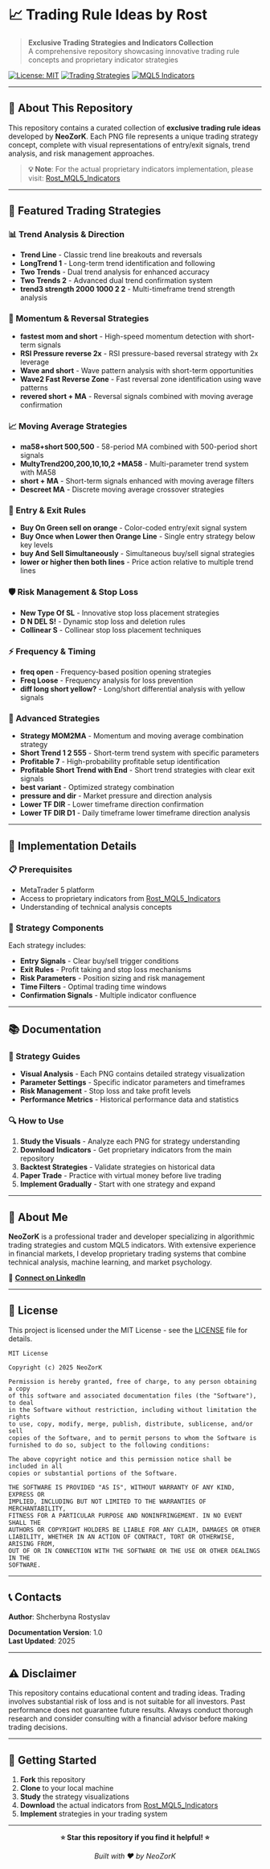 # 📈 Trading Rule Ideas by Rost

> **Exclusive Trading Strategies and Indicators Collection**  
> A comprehensive repository showcasing innovative trading rule concepts and proprietary indicator strategies

[![License: MIT](https://img.shields.io/badge/License-MIT-yellow.svg)](https://opensource.org/licenses/MIT)
[![Trading Strategies](https://img.shields.io/badge/Trading-Strategies-blue.svg)](https://github.com/NeoZorK/TR_Images)
[![MQL5 Indicators](https://img.shields.io/badge/MQL5-Indicators-green.svg)](https://github.com/NeoZorK/Rost_MQL5_Indicators)

---

## 🎯 About This Repository

This repository contains a curated collection of **exclusive trading rule ideas** developed by **NeoZorK**. Each PNG file represents a unique trading strategy concept, complete with visual representations of entry/exit signals, trend analysis, and risk management approaches.

> **💡 Note**: For the actual proprietary indicators implementation, please visit: [Rost_MQL5_Indicators](https://github.com/NeoZorK/Rost_MQL5_Indicators)

---

## 🚀 Featured Trading Strategies

### 📊 Trend Analysis & Direction
- **Trend Line** - Classic trend line breakouts and reversals
- **LongTrend 1** - Long-term trend identification and following
- **Two Trends** - Dual trend analysis for enhanced accuracy
- **Two Trends 2** - Advanced dual trend confirmation system
- **trend3 strength 2000 1000 2 2** - Multi-timeframe trend strength analysis

### 🔄 Momentum & Reversal Strategies
- **fastest mom and short** - High-speed momentum detection with short-term signals
- **RSI Pressure reverse 2x** - RSI pressure-based reversal strategy with 2x leverage
- **Wave and short** - Wave pattern analysis with short-term opportunities
- **Wave2 Fast Reverse Zone** - Fast reversal zone identification using wave patterns
- **revered short + MA** - Reversal signals combined with moving average confirmation

### 📈 Moving Average Strategies
- **ma58+short 500,500** - 58-period MA combined with 500-period short signals
- **MultyTrend200,200,10,10,2 +MA58** - Multi-parameter trend system with MA58
- **short + MA** - Short-term signals enhanced with moving average filters
- **Descreet MA** - Discrete moving average crossover strategies

### 🎯 Entry & Exit Rules
- **Buy On Green sell on orange** - Color-coded entry/exit signal system
- **Buy Once when Lower then Orange Line** - Single entry strategy below key levels
- **buy And Sell Simultaneously** - Simultaneous buy/sell signal strategies
- **lower or higher then both lines** - Price action relative to multiple trend lines

### 🛡️ Risk Management & Stop Loss
- **New Type Of SL** - Innovative stop loss placement strategies
- **D N DEL S!** - Dynamic stop loss and deletion rules
- **Collinear S** - Collinear stop loss placement techniques

### ⚡ Frequency & Timing
- **freq open** - Frequency-based position opening strategies
- **Freq Loose** - Frequency analysis for loss prevention
- **diff long short yellow?** - Long/short differential analysis with yellow signals

### 🎲 Advanced Strategies
- **Strategy MOM2MA** - Momentum and moving average combination strategy
- **Short Trend 1 2 555** - Short-term trend system with specific parameters
- **Profitable 7** - High-probability profitable setup identification
- **Profitable Short Trend with End** - Short trend strategies with clear exit signals
- **best variant** - Optimized strategy combination
- **pressure and dir** - Market pressure and direction analysis
- **Lower TF DIR** - Lower timeframe direction confirmation
- **Lower TF DIR D1** - Daily timeframe lower timeframe direction analysis

---

## 🔧 Implementation Details

### 📋 Prerequisites
- MetaTrader 5 platform
- Access to proprietary indicators from [Rost_MQL5_Indicators](https://github.com/NeoZorK/Rost_MQL5_Indicators)
- Understanding of technical analysis concepts

### 🎨 Strategy Components
Each strategy includes:
- **Entry Signals** - Clear buy/sell trigger conditions
- **Exit Rules** - Profit taking and stop loss mechanisms
- **Risk Parameters** - Position sizing and risk management
- **Time Filters** - Optimal trading time windows
- **Confirmation Signals** - Multiple indicator confluence

---

## 📚 Documentation

### 📖 Strategy Guides
- **Visual Analysis** - Each PNG contains detailed strategy visualization
- **Parameter Settings** - Specific indicator parameters and timeframes
- **Risk Management** - Stop loss and take profit levels
- **Performance Metrics** - Historical performance data and statistics

### 🔍 How to Use
1. **Study the Visuals** - Analyze each PNG for strategy understanding
2. **Download Indicators** - Get proprietary indicators from the main repository
3. **Backtest Strategies** - Validate strategies on historical data
4. **Paper Trade** - Practice with virtual money before live trading
5. **Implement Gradually** - Start with one strategy and expand

---

## 🌟 About Me

**NeoZorK** is a professional trader and developer specializing in algorithmic trading strategies and custom MQL5 indicators. With extensive experience in financial markets, I develop proprietary trading systems that combine technical analysis, machine learning, and market psychology.

🔗 **[Connect on LinkedIn](https://www.linkedin.com/in/rostyslav-sh-)**

---

## 📄 License

This project is licensed under the MIT License - see the [LICENSE](LICENSE) file for details.

```
MIT License

Copyright (c) 2025 NeoZorK

Permission is hereby granted, free of charge, to any person obtaining a copy
of this software and associated documentation files (the "Software"), to deal
in the Software without restriction, including without limitation the rights
to use, copy, modify, merge, publish, distribute, sublicense, and/or sell
copies of the Software, and to permit persons to whom the Software is
furnished to do so, subject to the following conditions:

The above copyright notice and this permission notice shall be included in all
copies or substantial portions of the Software.

THE SOFTWARE IS PROVIDED "AS IS", WITHOUT WARRANTY OF ANY KIND, EXPRESS OR
IMPLIED, INCLUDING BUT NOT LIMITED TO THE WARRANTIES OF MERCHANTABILITY,
FITNESS FOR A PARTICULAR PURPOSE AND NONINFRINGEMENT. IN NO EVENT SHALL THE
AUTHORS OR COPYRIGHT HOLDERS BE LIABLE FOR ANY CLAIM, DAMAGES OR OTHER
LIABILITY, WHETHER IN AN ACTION OF CONTRACT, TORT OR OTHERWISE, ARISING FROM,
OUT OF OR IN CONNECTION WITH THE SOFTWARE OR THE USE OR OTHER DEALINGS IN THE
SOFTWARE.
```

---

## 📞 Contacts

**Author**: Shcherbyna Rostyslav  
  
**Documentation Version**: 1.0  
**Last Updated**: 2025

---

## ⚠️ Disclaimer

This repository contains educational content and trading ideas. Trading involves substantial risk of loss and is not suitable for all investors. Past performance does not guarantee future results. Always conduct thorough research and consider consulting with a financial advisor before making trading decisions.

---

## 🚀 Getting Started

1. **Fork** this repository
2. **Clone** to your local machine
3. **Study** the strategy visualizations
4. **Download** the actual indicators from [Rost_MQL5_Indicators](https://github.com/NeoZorK/Rost_MQL5_Indicators)
5. **Implement** strategies in your trading system

---

<div align="center">

**⭐ Star this repository if you find it helpful! ⭐**

*Built with ❤️ by NeoZorK*

</div>
